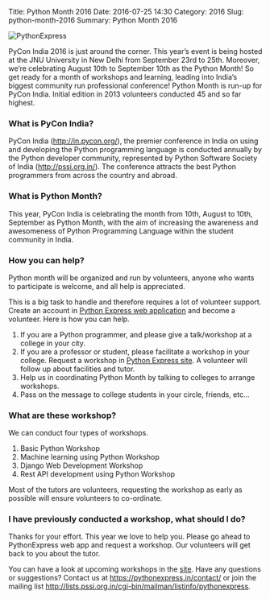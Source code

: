 Title: Python Month 2016
Date: 2016-07-25 14:30
Category: 2016
Slug: python-month-2016
Summary: Python Month 2016

<img src="https://pythonexpress.in/static/img/logo_python_express.png" alt="PythonExpress">

PyCon India 2016 is just around the corner. This year’s event is being hosted at the JNU University in New Delhi from September 23rd to 25th. Moreover, we’re celebrating August 10th to September 10th as the Python Month! So get ready for a month of workshops and learning, leading into India’s biggest community run professional conference! Python Month is run-up for PyCon India. Initial edition in 2013 volunteers conducted 45 and so far highest.

### What is PyCon India?

PyCon India (http://in.pycon.org/), the premier conference in India on using and developing the Python programming language is conducted annually by the Python developer community, represented by Python Software Society of India (http://pssi.org.in/). The conference attracts the best Python programmers from across the country and abroad.

### What is Python Month?

This year, PyCon India is celebrating the month from 10th, August to 10th, September as Python Month, with the aim of increasing the awareness and awesomeness of Python Programming Language within the student community in India.


### How you can help?

Python month will be organized and run by volunteers, anyone who wants to participate is welcome, and all help is appreciated.

This is a big task to handle and therefore requires a lot of volunteer support. Create an account in [Python Express web application](https://pythonexpress.in) and become a volunteer. Here is how you can help.

1. If you are a Python programmer, and please give a talk/workshop at a college in your city.
2. If you are a professor or student, please facilitate a workshop in your college. Request a workshop in [Python Express site](https://pythonexpress.in). A volunteer will follow up about facilities and tutor.
3. Help us in coordinating Python Month by talking to colleges to arrange workshops.
4. Pass on the message to college students in your circle, friends, etc...

### What are these workshop?

We can conduct four types of workshops.

1. Basic Python Workshop
2. Machine learning using Python Workshop
3. Django Web Development Workshop
4. Rest API development using Python Workshop

Most of the tutors are volunteers, requesting the workshop as early as possible will ensure volunteers to co-ordinate.

### I have previously conducted a workshop, what should I do?

Thanks for your effort.  This year we love to help you. Please go ahead to PythonExpress web app
and request a workshop. Our volunteers will get back to you about the tutor.

You can have a look at upcoming workshops in the [site](https://pythonexpress.in/workshops_upcoming/). Have any questions or suggestions? Contact us at https://pythonexpress.in/contact/ or join the mailing list http://lists.pssi.org.in/cgi-bin/mailman/listinfo/pythonexpress.
